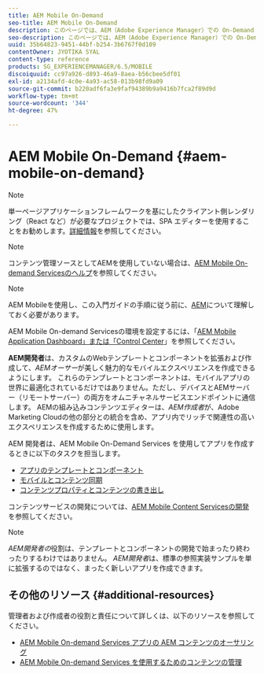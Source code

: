 ```yaml
---
title: AEM Mobile On-Demand
seo-title: AEM Mobile On-Demand
description: このページでは、AEM（Adobe Experience Manager）での On-Demand Services アプリの開発の概要について説明します。このページでは、アプリの開発者に関連するトピックについて説明します。
seo-description: このページでは、AEM（Adobe Experience Manager）での On-Demand Services アプリの開発の概要について説明します。このページでは、アプリの開発者に関連するトピックについて説明します。
uuid: 35b64823-9451-44bf-b254-3b6767f0d109
contentOwner: JYOTIKA SYAL
content-type: reference
products: SG_EXPERIENCEMANAGER/6.5/MOBILE
discoiquuid: cc97a926-d893-46a9-8aea-b56cbee5df01
exl-id: a2134afd-4c0e-4a93-ac58-013b98fd9a09
source-git-commit: b220adf6fa3e9faf94389b9a9416b7fca2f89d9d
workflow-type: tm+mt
source-wordcount: '344'
ht-degree: 47%

---
```


# AEM Mobile On-Demand  {#aem-mobile-on-demand}

>[!NOTE]
>
>単一ページアプリケーションフレームワークを基にしたクライアント側レンダリング（React など）が必要なプロジェクトでは、SPA エディターを使用することをお勧めします。[詳細情報](/help/sites-developing/spa-overview.md)を参照してください。

>[!NOTE]
>
>コンテンツ管理ソースとしてAEMを使用していない場合は、[AEM Mobile On-demand Servicesのヘルプ](https://helpx.adobe.com/jp/digital-publishing-solution/topics.html)を参照してください。

>[!NOTE]
>
>AEM Mobileを使用し、この入門ガイドの手順に従う前に、[AEM](/help/sites-deploying/deploy.md)について理解しておく必要があります。
>
>AEM Mobile On-demand Servicesの環境を設定するには、「[AEM Mobile Application Dashboard」または「Control Center](/help/mobile/mobile-apps-ondemand-application-dashboard.md)」を参照してください。

**AEM開発者**&#x200B;は、カスタムのWebテンプレートとコンポーネントを拡張および作成して、*AEMオーサー*&#x200B;が美しく魅力的なモバイルエクスペリエンスを作成できるようにします。 これらのテンプレートとコンポーネントは、モバイルアプリの世界に最適化されているだけではありません。ただし、デバイスとAEMサーバー（リモートサーバー）の両方をオムニチャネルサービスエンドポイントに通信します。 AEMの組み込みコンテンツエディターは、*AEM作成者*&#x200B;が、Adobe Marketing Cloudの他の部分との統合を含め、アプリ内でリッチで関連性の高いエクスペリエンスを作成するために使用します。

AEM 開発者は、AEM Mobile On-Demand Services を使用してアプリを作成するときに以下のタスクを担当します。

* [アプリのテンプレートとコンポーネント](/help/mobile/app-templates-and-components1.md)
* [モバイルとコンテンツ同期](/help/mobile/mobile-ondemand-contentsync.md)
* [コンテンツプロパティとコンテンツの書き出し](/help/mobile/on-demand-content-properties-exporting.md)

コンテンツサービスの開発については、[AEM Mobile Content Servicesの開発](/help/mobile/developing-content-services.md)を参照してください。

>[!NOTE]
>
>*AEM開発者の*&#x200B;役割は、テンプレートとコンポーネントの開発で始まったり終わったりするわけではありません。 *AEM開発者*&#x200B;は、標準の参照実装サンプルを単に拡張するのではなく、まったく新しいアプリを作成できます。

## その他のリソース {#additional-resources}

管理者および作成者の役割と責任について詳しくは、以下のリソースを参照してください。

* [AEM Mobile On-demand Services アプリの AEM コンテンツのオーサリング](/help/mobile/mobile-apps-ondemand.md)
* [AEM Mobile On-demand Services を使用するためのコンテンツの管理](/help/mobile/aem-mobile.md)
